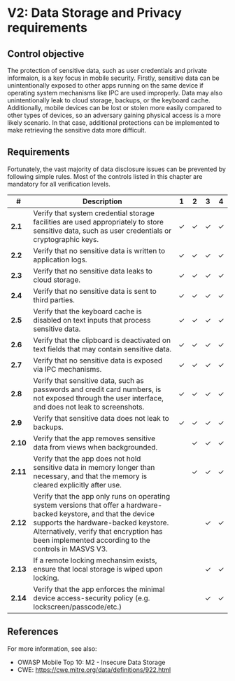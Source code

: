 # V2: Data Storage and Privacy requirements

## Control objective

The protection of sensitive data, such as user credentials and private informaion, is a key focus in mobile security. Firstly, sensitive data can be unintentionally exposed to other apps running on the same device if operating system mechanisms like IPC are used improperly. Data may also unintentionally leak to cloud storage, backups, or the keyboard cache. Additionally, mobile devices can be lost or stolen more easily compared to other types of devices, so an adversary gaining physical access is a more likely scenario. In that case, additional protections can be implemented to make retrieving the sensitive data more difficult.

## Requirements

Fortunately, the vast majority of data disclosure issues can be prevented by following simple rules. Most of the controls listed in this chapter are mandatory for all verification levels.

| # | Description | 1 | 2 | 3 | 4 |
| --- | --- | --- | --- | --- | --- |
| **2.1** | Verify that system credential storage facilities are used appropriately to store sensitive data, such as user credentials or cryptographic keys. | ✓ | ✓ | ✓ | ✓ |
| **2.2** | Verify that no sensitive data is written to application logs. | ✓ | ✓ | ✓ | ✓ |
| **2.3** | Verify that no sensitive data leaks to cloud storage. | ✓ | ✓ | ✓ | ✓ |
| **2.4** | Verify that no sensitive data is sent to third parties. | ✓ | ✓ | ✓ | ✓ |
| **2.5** | Verify that the keyboard cache is disabled on text inputs that process sensitive data. | ✓ | ✓ | ✓ | ✓ |
| **2.6** | Verify that the clipboard is deactivated on text fields that may contain sensitive data. | ✓ | ✓ | ✓ | ✓ |
| **2.7** | Verify that no sensitive data is exposed via IPC mechanisms. | ✓ | ✓ | ✓ | ✓ |
| **2.8** | Verify that sensitive data, such as passwords and credit card numbers, is not exposed through the user interface, and does not leak to screenshots. | ✓ | ✓ | ✓ | ✓ |
| **2.9** | Verify that sensitive data does not leak to backups. | ✓ | ✓ | ✓ | ✓ |
| **2.10** | Verify that the app removes sensitive data from views when backgrounded. |  | ✓ | ✓ | ✓ |
| **2.11** | Verify that the app does not hold sensitive data in memory longer than necessary, and that the memory is cleared explicitly after use. |  | ✓ | ✓ | ✓ |
| **2.12** | Verify that the app only runs on operating system versions that offer a hardware-backed keystore, and that the device supports the hardware-backed keystore. Alternatively, verify that encryption has been implemented according to the controls in MASVS V3. |  |  | ✓ | ✓ |
| **2.13** | If a remote locking mechansim exists, ensure that local storage is wiped upon locking. |  |  | ✓ | ✓ |
| **2.14** | Verify that the app enforces the minimal device access-security policy (e.g. lockscreen/passcode/etc.) |  |  | ✓ | ✓ |
## References

For more information, see also:

- OWASP Mobile Top 10: M2  - Insecure Data Storage
- CWE: https://cwe.mitre.org/data/definitions/922.html

